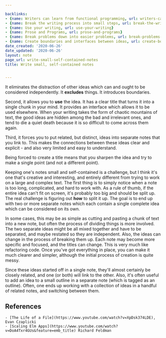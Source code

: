 ```yaml
---

backlinks:
- {name: Writers can learn from functional programming, url: writers-can-learn-from-functional-programming}
- {name: Break the writing process into small steps, url: break-the-writing-process-into-small-steps}
- {name: Use your writing, url: use-your-writing}
- {name: Prose and Programs, url: prose-and-programs}
- {name: Break problems down into easier problems, url: break-problems-down-into-easier-problems}
- {name: Create boundaries and interfaces between ideas, url: create-boundaries-and-interfaces-between-ideas}
date_created: '2020-06-26'
date_updated: '2020-06-26'
layout: note
page_url: write-small-self-contained-notes
title: Write small, self-contained notes


---
```




It eliminates the distraction of other ideas which can and ought to be considered independently. It __excludes__ things. It introduces boundaries.

Second, it allows you to __use__ the idea. It has a clear title that turns it into a single chunk in your mind. It provides an interface which allows it to be used elsewhere. When your writing takes the form of chaotic mountains of text, the good ideas are hidden among the bad and irrelevant ones, and tend to die a quiet death because it is so difficult to come across them again. 

Third, it forces you to put related, but distinct, ideas into separate notes that you link to. This makes the connections between these ideas clear and explicit - and also very limited and easy to understand. 

Being forced to create a title means that you sharpen the idea and try to make a single point (and not a different point).

Keeping one's notes small and self-contained is a challenge, but I think it's one that's creative and interesting, and entirely different from trying to work on a large and complex text. The first thing is to simply notice when a note is too long, complicated, and hard to work with. As a rule of thumb, if the entire idea can't fit on screen, it's probably too big and should be split up. The real challenge is figuring out __how__ to split it up. The goal is to end up with two or more separate notes which each contain a single complete idea which can be considered on its own. 

In some cases, this may be as simple as cutting and pasting a chunk of text into a new note, but often the process of dividing things is more involved. The two separate ideas might be all mixed together and have to be separated, and maybe restated so they are independent. Also, the ideas can change in the process of breaking them up. Each note may become more specific and focused, and the titles can change. This is very much like refactoring code. Once you've got everything in place, you can make it much clearer and simpler, although the initial process of creation is quite messy.

Since these ideas started off in a single note, they'll almost certainly be closely related, and one (or both) will link to the other. Also, it's often useful to add an idea to a small outline in a separate note (which is tagged as an outline). Often, one ends up working with a collection of ideas in a handful of related notes, and switching between them. 



## References

    - [The Life of a File](https://www.youtube.com/watch?v=XpDsk374LDE), Evan Czaplicki
    - [Scaling Elm Apps](https://www.youtube.com/watch?v=DoA4Txr4GUs&feature=emb_title) Richard Feldman



